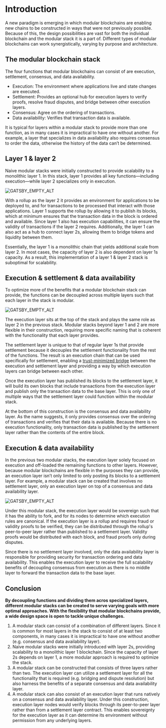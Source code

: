 # Introduction

A new paradigm is emerging in which
modular blockchains are enabling new
chains to be constructed in ways that
were not previously possible. Because
of this, the design possibilities are
vast for both the individual blockchain
and the modular stack it is a part of.
Different types of modular blockchains
can work synergistically, varying by
purpose and architecture.

## The modular blockchain stack

The four functions that modular blockchains
can consist of are execution, settlement,
consensus, and data availability. 

- Execution: The environment where applications
live and state changes are executed.
- Settlement: Provides an optional hub for
execution layers to verify proofs, resolve
fraud disputes, and bridge between other
execution layers.
- Consensus: Agree on the ordering of transactions.
- Data availability: Verifies that transaction
data is available.

It is typical for layers within a modular
stack to provide more than one function,
as in many cases it is impractical to have
one without another. For example, a layer
that specializes in data availability also
requires consensus to order the data,
otherwise the history of the data can’t
be determined.

## Layer 1 & layer 2

Naive modular stacks were initially
constructed to provide scalability to a
monolithic layer 1. In this stack,
layer 1 provides all key functions—including
execution—while layer 2 specializes
only in execution.

![GATSBY_EMPTY_ALT](/img/learn-modular/article-2-image-1.png)

With a rollup as the layer 2 it provides
an environment for applications to be
deployed to, and for transactions to be
processed that interact with those applications.
Layer 1 supports the rollup by allowing
it to publish its blocks, which at minimum
ensures that the transaction data in the block
is ordered and available. Since layer 1
also has execution capabilities, it can
ensure the validity of transactions if
the layer 2 requires. Additionally, the
layer 1 can also act as a hub to connect
layer 2s, allowing them to bridge tokens
and liquidity between them.

Essentially, the layer 1 is a monolithic chain
that yields additional scale from layer 2.
In most cases, the capacity of layer 2 is also
dependent on layer 1s capacity. As a result,
this implementation of a layer 1 & layer 2
stack is suboptimal for scalability.

## Execution & settlement & data availability

To optimize more of the benefits that a modular
blockchain stack can provide, the functions can
be decoupled across multiple layers such that
each layer in the stack is modular.

![GATSBY_EMPTY_ALT](/img/learn-modular/article-2-image-2.png)

The execution layer sits at the top of the
stack and plays the same role as layer 2 in
the previous stack. Modular stacks beyond
layer 1 and 2 are more flexible in their
construction, requiring more specific naming
that is coherent with the functionality that
each layer provides.

The settlement layer is unique to that of regular
layer 1s that provide settlement because it
decouples the settlement functionality from
the rest of the functions. The result is an
execution chain that can be used specifically
for settlement, enabling a
[trust-minimized bridge](https://celestia.org/glossary/trust-minimized-bridge)
between the execution and settlement layer and
providing a way by which execution layers can
bridge between each other.

Once the execution layer has published its
blocks to the settlement layer, it will build
its own blocks that include transactions from
the execution layer and publish only the
transaction data to the base layer. This is
only one of multiple ways that the settlement
layer could function within the modular stack.

At the bottom of this construction is the consensus
and data availability layer. As the name suggests,
it only provides consensus over the ordering of
transactions and verifies that their data is available.
Because there is no execution functionality, only
transaction data is published by the settlement
layer rather than the contents of the entire block.

## Execution & data availability

In the previous two modular stacks, the execution
layer solely focused on execution and off-loaded
the remaining functions to other layers. However,
because modular blockchains are flexible in the
purposes they can provide, an execution layer isn’t
only limited to only posting its blocks to a
settlement layer. For example, a modular stack
can be created that involves no settlement layer,
only an execution layer on top of a consensus
and data availability layer.

![GATSBY_EMPTY_ALT](/img/learn-modular/article-2-image-3.png)

Under this modular stack, the execution layer
would be sovereign such that it has the ability
to fork, and for its nodes to determine which 
execution rules are canonical. If the execution
layer is a rollup and requires fraud or validity
proofs to be verified, they can be distributed
through the rollup's peer-to-peer layer rather
than published to a settlement layer. Validity
proofs would be distributed with each block,
and fraud proofs only during disputes.

Since there is no settlement layer involved,
only the data availability layer is responsible
for providing security for transaction ordering
and data availability. This enables the execution
layer to receive the full scalability benefits
of decoupling consensus from execution as there
is no middle layer to forward the transaction
data to the base layer.

## Conclusion

__By decoupling functions and dividing them acros
specialized layers, different modular stacks can
be created to serve varying goals with more
optimal approaches. With the flexibility
that modular blockchains provide, a wide
design space is open to tackle unique
challenges.__

1. A modular stack can consist of a combination
of different layers. Since it is common for most
layers in the stack to consist of at least two
components, in many cases it is impractical to
have one without another (e.g. consensus and
data availability layer).
2. Naive modular stacks were initially introduced
with layer 2s, providing scalability to a
monolithic layer 1 blockchain. Since the 
capacity of layer 2s depends on layer 1, a
more modular approach is required to optimize
the stack.
3. A modular stack can be constructed that
consists of three layers rather than two.
The execution layer can utilize a settlement
layer for all the functionality that is
required (e.g. bridging and dispute resolution)
but also harness the benefits of a separate
consensus and data availability layer.
4. A modular stack can also consist of an
execution layer that runs natively on a
consensus and data availability layer.
Under this construction, execution layer
nodes would verify blocks through its
peer-to-peer layer rather than from a
settlement layer contract. This enables
sovereignty for the execution layer as
it can determine its environment without
permission from any underlying layers.
